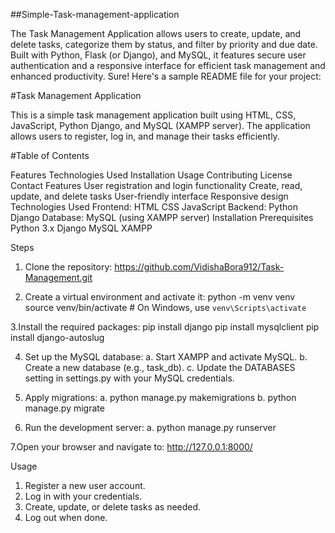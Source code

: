 ##Simple-Task-management-application

The Task Management Application allows users to create, update, and delete tasks, categorize them by status, and filter by priority and due date. Built with Python, Flask (or Django), and MySQL, it features secure user authentication and a responsive interface for efficient task management and enhanced productivity. Sure! Here's a sample README file for your project:

#Task Management Application

This is a simple task management application built using HTML, CSS, JavaScript, Python Django, and MySQL (XAMPP server). The application allows users to register, log in, and manage their tasks efficiently.

#Table of Contents

Features
Technologies Used
Installation
Usage
Contributing
License
Contact
Features
User registration and login functionality
Create, read, update, and delete tasks
User-friendly interface
Responsive design
Technologies Used
Frontend:
HTML
CSS
JavaScript
Backend:
Python Django
Database:
MySQL (using XAMPP server)
Installation
Prerequisites
Python 3.x
Django
MySQL
XAMPP

Steps
1. Clone the repository:
https://github.com/VidishaBora912/Task-Management.git

2. Create a virtual environment and activate it:
python -m venv venv
source venv/bin/activate  # On Windows, use `venv\Scripts\activate`

3.Install the required packages: pip install django pip install mysqlclient pip install django-autoslug

4. Set up the MySQL database:
  a. Start XAMPP and activate MySQL.
  b. Create a new database (e.g., task_db).
  c. Update the DATABASES setting in settings.py with your MySQL credentials.

5. Apply migrations:
  a. python manage.py makemigrations
  b. python manage.py migrate

6. Run the development server:
  a. python manage.py runserver

7.Open your browser and navigate to:
  http://127.0.0.1:8000/
  
Usage
1. Register a new user account.
2. Log in with your credentials.
3. Create, update, or delete tasks as needed.
4. Log out when done.
